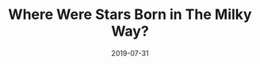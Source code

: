 ---
title: "Where Were Stars Born in The Milky Way?"
collection: talks
type: "Talk"
permalink: /talks/2019-07-31-talk-2
venue: "American Museum of Natural History"
date: 2019-07-31
location: "New York City, NY, USA"
---